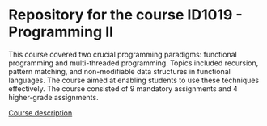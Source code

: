 <h1>Repository for the course ID1019 - Programming II</h1>

<p>
This course covered two crucial programming paradigms: functional programming and multi-threaded programming. Topics included recursion, pattern matching, and non-modifiable data structures in functional languages. The course aimed at enabling students to use these techniques effectively. The course consisted of 9 mandatory assignments and 4 higher-grade assignments.
</p>

<a href="">Course description</a>

